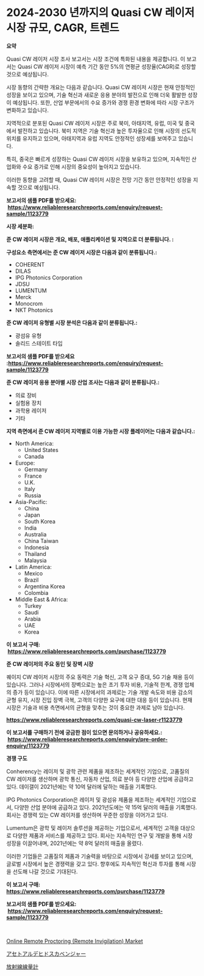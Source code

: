 <p><h1>2024-2030 년까지의 Quasi CW 레이저 시장 규모, CAGR, 트렌드</h1></p><p><strong>요약</strong></p>
<p><p>Quasi CW 레이저 시장 조사 보고서는 시장 조건에 특화된 내용을 제공합니다. 이 보고서는 Quasi CW 레이저 시장이 예측 기간 동안 5%의 연평균 성장율(CAGR)로 성장할 것으로 예상됩니다. </p><p>시장 동향의 간략한 개요는 다음과 같습니다. Quasi CW 레이저 시장은 현재 안정적인 성장을 보이고 있으며, 기술 혁신과 새로운 응용 분야의 발전으로 인해 더욱 활발한 성장이 예상됩니다. 또한, 산업 부문에서의 수요 증가와 경쟁 환경 변화에 따라 시장 구조가 변화하고 있습니다.</p><p>지역적으로 분포된 Quasi CW 레이저 시장은 주로 북미, 아태지역, 유럽, 미국 및 중국에서 발전하고 있습니다. 북미 지역은 기술 혁신과 높은 투자율으로 인해 시장의 선도적 위치를 유지하고 있으며, 아태지역과 유럽 지역도 안정적인 성장세를 보여주고 있습니다. </p><p>특히, 중국은 빠르게 성장하는 Quasi CW 레이저 시장을 보유하고 있으며, 지속적인 산업화와 수요 증가로 인해 시장의 중요성이 높아지고 있습니다. </p><p>이러한 동향을 고려할 때, Quasi CW 레이저 시장은 전망 기간 동안 안정적인 성장을 지속할 것으로 예상됩니다.</p></p>
<p><strong>보고서의 샘플 PDF를 받으세요: &nbsp;<a href="https://www.reliableresearchreports.com/enquiry/request-sample/1123779">https://www.reliableresearchreports.com/enquiry/request-sample/1123779</a></strong></p>
<p><strong>시장 세분화:</strong></p>
<p><strong> 준 CW 레이저 시장은 개요, 배포, 애플리케이션 및 지역으로 더 분류됩니다. :</strong></p>
<p><strong>구성요소 측면에서는 준 CW 레이저 시장은 다음과 같이 분류됩니다.:</strong></p>
<p><ul><li>COHERENT</li><li>DILAS</li><li>IPG Photonics Corporation</li><li>JDSU</li><li>LUMENTUM</li><li>Merck</li><li>Monocrom</li><li>NKT Photonics</li></ul></p>
<p><strong> 준 CW 레이저 유형별 시장 분석은 다음과 같이 분류됩니다.:</strong></p>
<p><ul><li>광섬유 유형</li><li>솔리드 스테이트 타입</li></ul></p>
<p><strong>보고서의 샘플 PDF를 받으세요 :<a href="https://www.reliableresearchreports.com/enquiry/request-sample/1123779">https://www.reliableresearchreports.com/enquiry/request-sample/1123779</a></strong></p>
<p><strong> 준 CW 레이저 응용 분야별 시장 산업 조사는 다음과 같이 분류됩니다.:</strong></p>
<p><ul><li>의료 장비</li><li>실험용 장치</li><li>과학용 레이저</li><li>기타</li></ul></p>
<p><strong>지역 측면에서 준 CW 레이저 지역별로 이용 가능한 시장 플레이어는 다음과 같습니다.:</strong></p>
<p><ul>
    <li>
        North America:
        <ul>
            <li>United States</li>
            <li>Canada</li>
        </ul>
    </li>
    <li>
        Europe:
        <ul>
            <li>Germany</li>
            <li>France</li>
            <li>U.K.</li>
            <li>Italy</li>
            <li>Russia</li>
        </ul>
    </li>
    <li>
        Asia-Pacific:
        <ul>
            <li>China</li>
            <li>Japan</li>
            <li>South Korea</li>
            <li>India</li>
            <li>Australia</li>
            <li>China Taiwan</li>
            <li>Indonesia</li>
            <li>Thailand</li>
            <li>Malaysia</li>
        </ul>
    </li>
    <li>
        Latin America:
        <ul>
            <li>Mexico</li>
            <li>Brazil</li>
            <li>Argentina Korea</li>
            <li>Colombia</li>
        </ul>
    </li>
    <li>
        Middle East & Africa:
        <ul>
            <li>Turkey</li>
            <li>Saudi</li>
            <li>Arabia</li>
            <li>UAE</li>
            <li>Korea</li>
        </ul>
    </li>
    </ul></p>
<p><strong>이 보고서 구매: &nbsp;<a href="https://www.reliableresearchreports.com/purchase/1123779">https://www.reliableresearchreports.com/purchase/1123779</a></strong></p>
<p><strong>준 CW 레이저의 주요 동인 및 장벽 시장</strong></p>
<p><p>퀘이지 CW 레이저 시장의 주요 동력은 기술 혁신, 고객 요구 증대, 5G 기술 채용 등이 있습니다. 그러나 시장에서의 장벽으로는 높은 초기 투자 비용, 기술적 한계, 경쟁 업체의 증가 등이 있습니다. 이에 따른 시장에서의 과제로는 기술 개발 속도와 비용 감소의 균형 유지, 시장 진입 장벽 극복, 고객의 다양한 요구에 대한 대응 등이 있습니다. 현재 시장은 기술과 비용 측면에서의 균형을 맞추는 것이 중요한 과제로 남아 있습니다.</p></p>
<p><strong><a href="https://www.reliableresearchreports.com/quasi-cw-laser-r1123779">https://www.reliableresearchreports.com/quasi-cw-laser-r1123779</a></strong></p>
<p><strong>이 보고서를 구매하기 전에 궁금한 점이 있으면 문의하거나 공유하세요.: &nbsp;<a href="https://www.reliableresearchreports.com/enquiry/pre-order-enquiry/1123779">https://www.reliableresearchreports.com/enquiry/pre-order-enquiry/1123779</a></strong></p>
<p><strong>경쟁 구도</strong></p>
<p><p>Conherency는 레이저 및 광학 관련 제품을 제조하는 세계적인 기업으로, 고품질의 CW 레이저를 생산하며 광학 통신, 자동차 산업, 의료 분야 등 다양한 산업에 공급하고 있다. 데이갤이 2021년에는 약 10억 달러에 달하는 매출을 기록했다.</p><p>IPG Photonics Corporation은 레이저 및 광섬유 제품을 제조하는 세계적인 기업으로서, 다양한 산업 분야에 공급하고 있다. 2021년도에는 약 15억 달러의 매출을 기록했다. 회사는 경쟁력 있는 CW 레이저를 생산하며 꾸준한 성장을 이어가고 있다.</p><p>Lumentum은 광학 및 레이저 솔루션을 제공하는 기업으로서, 세계적인 고객을 대상으로 다양한 제품과 서비스를 제공하고 있다. 회사는 지속적인 연구 및 개발을 통해 시장 성장을 이끌어내며, 2021년에는 약 8억 달러의 매출을 올렸다.</p><p>이러한 기업들은 고품질의 제품과 기술력을 바탕으로 시장에서 강세를 보이고 있으며, 글로벌 시장에서 높은 경쟁력을 갖고 있다. 향후에도 지속적인 혁신과 투자를 통해 시장을 선도해 나갈 것으로 기대된다.</p></p>
<p><strong>이 보고서 구매: &nbsp; <a href="https://www.reliableresearchreports.com/purchase/1123779">https://www.reliableresearchreports.com/purchase/1123779</a></strong></p>
<p><strong>보고서의 샘플 PDF를 받으세요: &nbsp;<a href="https://www.reliableresearchreports.com/enquiry/request-sample/1123779">https://www.reliableresearchreports.com/enquiry/request-sample/1123779</a></strong><strong></strong></p>
<p>&nbsp;</p>
<p><p><a href="https://github.com/WillieWoodard/Market-Research-Report-List-4/blob/main/online-remote-proctoring-remote-invigilation-market.md">Online Remote Proctoring (Remote Invigilation) Market</a></p><p><a href="https://github.com/zekaoe592392/Market-Research-Report-List-1/blob/main/446721226365.md">アセトアルデヒドスカベンジャー</a></p><p><a href="https://github.com/cnnriuez22368/Market-Research-Report-List-1/blob/main/364445437420.md">放射線線量計</a></p></p>